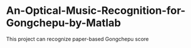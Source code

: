 # An-Optical-Music-Recognition-for-Gongchepu-by-Matlab
This project can recognize paper-based Gongchepu score
